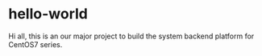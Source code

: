 # hello-world
Hi all,
this is an our major project to build the system backend platform for CentOS7 series.

